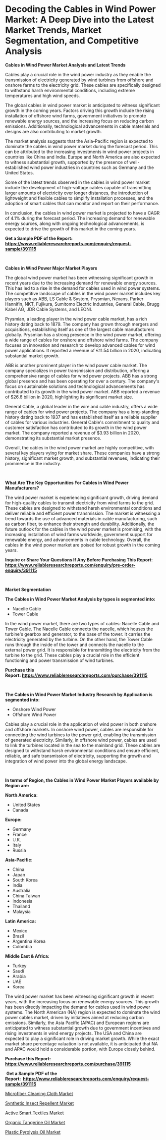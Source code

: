 <p><h1>Decoding the Cables in Wind Power Market: A Deep Dive into the Latest Market Trends, Market Segmentation, and Competitive Analysis</h1></p><p><strong>Cables in Wind Power Market Analysis and Latest Trends</strong></p>
<p><p>Cables play a crucial role in the wind power industry as they enable the transmission of electricity generated by wind turbines from offshore and onshore farms to the electricity grid. These cables are specifically designed to withstand harsh environmental conditions, including extreme temperatures and high wind speeds.</p><p>The global cables in wind power market is anticipated to witness significant growth in the coming years. Factors driving this growth include the rising installation of offshore wind farms, government initiatives to promote renewable energy sources, and the increasing focus on reducing carbon emissions. Additionally, technological advancements in cable materials and designs are also contributing to market growth.</p><p>The market analysis suggests that the Asia-Pacific region is expected to dominate the cables in wind power market during the forecast period. This can be attributed to the increasing investments in wind power projects in countries like China and India. Europe and North America are also expected to witness substantial growth, supported by the presence of well-established wind power industries in countries such as Germany and the United States.</p><p>Some of the latest trends observed in the cables in wind power market include the development of high-voltage cables capable of transmitting larger amounts of electricity over longer distances, the introduction of lightweight and flexible cables to simplify installation processes, and the adoption of smart cables that can monitor and report on their performance.</p><p>In conclusion, the cables in wind power market is projected to have a CAGR of 4.1% during the forecast period. The increasing demand for renewable energy sources, along with ongoing technological advancements, is expected to drive the growth of this market in the coming years.</p></p>
<p><strong>Get a Sample PDF of the Report:&nbsp; <a href="https://www.reliableresearchreports.com/enquiry/request-sample/391115">https://www.reliableresearchreports.com/enquiry/request-sample/391115</a></strong></p>
<p>&nbsp;</p>
<p><strong>Cables in Wind Power Major Market Players</strong></p>
<p><p>The global wind power market has been witnessing significant growth in recent years due to the increasing demand for renewable energy sources. This has led to a rise in the demand for cables used in wind power systems. The competitive landscape of cables in the wind power market includes key players such as ABB, LS Cable & System, Prysmian, Nexans, Parker Hannifin, NKT, Fujikura, Sumitomo Electric Industries, General Cable, Brugg Kabel AG, JDR Cable Systems, and LEONI.</p><p>Prysmian, a leading player in the wind power cable market, has a rich history dating back to 1879. The company has grown through mergers and acquisitions, establishing itself as one of the largest cable manufacturers globally. Prysmian has a strong presence in the wind power market, offering a wide range of cables for onshore and offshore wind farms. The company focuses on innovation and research to develop advanced cables for wind power applications. It reported a revenue of €11.54 billion in 2020, indicating substantial market growth.</p><p>ABB is another prominent player in the wind power cable market. The company specializes in power transmission and distribution, offering a comprehensive range of cables for wind power projects. ABB has a strong global presence and has been operating for over a century. The company's focus on sustainable solutions and technological advancements has contributed to its growth in the wind power market. ABB reported a revenue of $26.6 billion in 2020, highlighting its significant market size.</p><p>General Cable, a global leader in the wire and cable industry, offers a wide range of cables for wind power projects. The company has a long-standing history dating back to 1937 and has established itself as a reliable supplier of cables for various industries. General Cable's commitment to quality and customer satisfaction has contributed to its growth in the wind power market. The company reported a revenue of $3.93 billion in 2020, demonstrating its substantial market presence.</p><p>Overall, the cables in the wind power market are highly competitive, with several key players vying for market share. These companies have a strong history, significant market growth, and substantial revenues, indicating their prominence in the industry.</p></p>
<p>&nbsp;</p>
<p><strong>What Are The Key Opportunities For Cables in Wind Power Manufacturers?</strong></p>
<p><p>The wind power market is experiencing significant growth, driving demand for high-quality cables to transmit electricity from wind farms to the grid. These cables are designed to withstand harsh environmental conditions and deliver reliable and efficient power transmission. The market is witnessing a trend towards the use of advanced materials in cable manufacturing, such as carbon fiber, to enhance their strength and durability. Additionally, the future outlook for the cables in the wind power market is promising, with the increasing installation of wind farms worldwide, government support for renewable energy, and advancements in cable technology. Overall, the cables in the wind power market are poised for robust growth in the coming years.</p></p>
<p><strong>Inquire or Share Your Questions If Any Before Purchasing This Report: <a href="https://www.reliableresearchreports.com/enquiry/pre-order-enquiry/391115">https://www.reliableresearchreports.com/enquiry/pre-order-enquiry/391115</a></strong></p>
<p>&nbsp;</p>
<p><strong>Market Segmentation</strong></p>
<p><strong>The Cables in Wind Power Market Analysis by types is segmented into:</strong></p>
<p><ul><li>Nacelle Cable</li><li>Tower Cable</li></ul></p>
<p><p>In the wind power market, there are two types of cables: Nacelle Cable and Tower Cable. The Nacelle Cable connects the nacelle, which houses the turbine's gearbox and generator, to the base of the tower. It carries the electricity generated by the turbine. On the other hand, the Tower Cable runs through the inside of the tower and connects the nacelle to the external power grid. It is responsible for transmitting the electricity from the turbine to the grid. These cables play a crucial role in the efficient functioning and power transmission of wind turbines.</p></p>
<p><strong>Purchase this Report:&nbsp;<a href="https://www.reliableresearchreports.com/purchase/391115">https://www.reliableresearchreports.com/purchase/391115</a></strong></p>
<p>&nbsp;</p>
<p><strong>The Cables in Wind Power Market Industry Research by Application is segmented into:</strong></p>
<p><ul><li>Onshore Wind Power</li><li>Offshore Wind Power</li></ul></p>
<p><p>Cables play a crucial role in the application of wind power in both onshore and offshore markets. In onshore wind power, cables are responsible for connecting the wind turbines to the power grid, enabling the transmission of generated electricity. Similarly, in offshore wind power, cables are used to link the turbines located in the sea to the mainland grid. These cables are designed to withstand harsh environmental conditions and ensure efficient, reliable, and safe transmission of electricity, supporting the growth and integration of wind power into the global energy landscape.</p></p>
<p>&nbsp;</p>
<p><strong>In terms of Region, the Cables in Wind Power Market Players available by Region are:</strong></p>
<p>
    <p> <strong> North America: </strong>
        <ul>
            <li>United States</li>
            <li>Canada</li>
        </ul>
        </p> 
    <p> <strong> Europe: </strong>
        <ul>
            <li>Germany</li>
            <li>France</li>
            <li>U.K.</li>
            <li>Italy</li>
            <li>Russia</li>
        </ul>
        </p> 
    <p> <strong> Asia-Pacific: </strong>
        <ul>
            <li>China</li>
            <li>Japan</li>
            <li>South Korea</li>
            <li>India</li>
            <li>Australia</li>
            <li>China Taiwan</li>
            <li>Indonesia</li>
            <li>Thailand</li>
            <li>Malaysia</li>
        </ul>
        </p> 
    <p> <strong> Latin America: </strong>
        <ul>
            <li>Mexico</li>
            <li>Brazil</li>
            <li>Argentina Korea</li>
            <li>Colombia</li>
        </ul>
        </p> 
    <p> <strong> Middle East & Africa: </strong>
        <ul>
            <li>Turkey</li>
            <li>Saudi</li>
            <li>Arabia</li>
            <li>UAE</li>
            <li>Korea</li>
        </ul>
    </p>
    </p>
<p><p>The wind power market has been witnessing significant growth in recent years, with the increasing focus on renewable energy sources. This growth has been directly impacting the demand for cables used in wind power systems. The North American (NA) region is expected to dominate the wind power cables market, driven by initiatives aimed at reducing carbon emissions. Similarly, the Asia Pacific (APAC) and European regions are anticipated to witness substantial growth due to government incentives and rising investments in wind energy projects. The USA and China are expected to play a significant role in driving market growth. While the exact market share percentage valuation is not available, it is anticipated that NA and APAC would hold a considerable portion, with Europe closely behind.</p></p>
<p><strong>Purchase this Report: <a href="https://www.reliableresearchreports.com/purchase/391115">https://www.reliableresearchreports.com/purchase/391115</a></strong></p>
<p>&nbsp;<strong>Get a Sample PDF of the Report:&nbsp;&nbsp;<a href="https://www.reliableresearchreports.com/enquiry/request-sample/391115">https://www.reliableresearchreports.com/enquiry/request-sample/391115</a></strong></p>
<p><strong></strong></p>
<p><p><a href="https://medium.com/@carolynfuller1997/microfiber-cleaning-cloth-market-the-key-to-successful-business-strategy-forecast-till-2030-1dfff5ab7830">Microfiber Cleaning Cloth Market</a></p><p><a href="https://medium.com/@barbarafranklin1904/decoding-synthetic-insect-repellent-market-metrics-market-share-trends-and-growth-patterns-5ca140f6e347">Synthetic Insect Repellent Market</a></p><p><a href="https://medium.com/@tiffanytran1905/active-smart-textiles-market-furnishes-information-on-market-share-market-trends-and-market-1f7b1daf0211">Active Smart Textiles Market</a></p><p><a href="https://medium.com/@janicegriffin2022/organic-tangerine-oil-market-size-and-market-trends-complete-industry-overview-2023-to-2030-65aa92df2852">Organic Tangerine Oil Market</a></p><p><a href="https://medium.com/@joanobrien1990/plastic-pyrolysis-oil-market-insights-into-market-cagr-market-trends-and-growth-strategies-686ee38d49fc">Plastic Pyrolysis Oil Market</a></p></p>